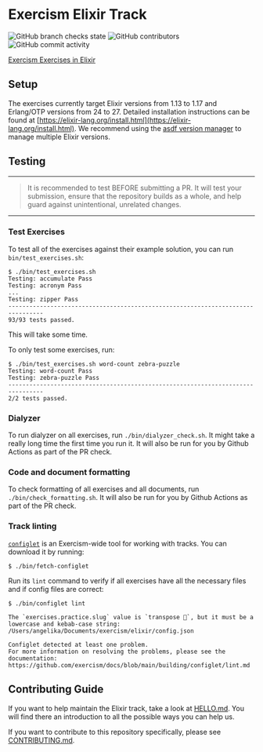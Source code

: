 # Exercism Elixir Track

![GitHub branch checks state](https://img.shields.io/github/checks-status/exercism/elixir/main)
![GitHub contributors](https://img.shields.io/github/contributors-anon/exercism/elixir)
![GitHub commit activity](https://img.shields.io/github/commit-activity/m/exercism/elixir)

[Exercism Exercises in Elixir](https://exercism.org/tracks/elixir)

## Setup

The exercises currently target Elixir versions from 1.13 to 1.17 and Erlang/OTP versions from 24 to 27. Detailed installation instructions can be found at
[https://elixir-lang.org/install.html](https://elixir-lang.org/install.html). We recommend using the [asdf version manager](https://github.com/asdf-vm/asdf) to manage multiple Elixir versions.

## Testing

---

> It is recommended to test BEFORE submitting a PR. It will test your submission, ensure
> that the repository builds as a whole, and help guard against unintentional, unrelated changes.

---

### Test Exercises

To test all of the exercises against their example solution, you can run `bin/test_exercises.sh`:

```shell
$ ./bin/test_exercises.sh
Testing: accumulate Pass
Testing: acronym Pass
...
Testing: zipper Pass
--------------------------------------------------------------------------------
93/93 tests passed.
```

This will take some time.

To only test some exercises, run:

```shell
$ ./bin/test_exercises.sh word-count zebra-puzzle
Testing: word-count Pass
Testing: zebra-puzzle Pass
--------------------------------------------------------------------------------
2/2 tests passed.
```

### Dialyzer

To run dialyzer on all exercises, run `./bin/dialyzer_check.sh`. It might take a really long time the first time you run it. It will also be run for you by Github Actions as part of the PR check.

### Code and document formatting

To check formatting of all exercises and all documents, run `./bin/check_formatting.sh`. It will also be run for you by Github Actions as part of the PR check.

### Track linting

[`configlet`](https://github.com/exercism/configlet) is an Exercism-wide tool for working with tracks. You can download it by running:

```shell
$ ./bin/fetch-configlet
```

Run its `lint` command to verify if all exercises have all the necessary files and if config files are correct:

```shell
$ ./bin/configlet lint

The `exercises.practice.slug` value is `transpose 🙂`, but it must be a lowercase and kebab-case string:
/Users/angelika/Documents/exercism/elixir/config.json

Configlet detected at least one problem.
For more information on resolving the problems, please see the documentation:
https://github.com/exercism/docs/blob/main/building/configlet/lint.md
```

## Contributing Guide

If you want to help maintain the Elixir track, take a look at [HELLO.md](https://github.com/exercism/elixir/blob/master/HELLO.md). You will find there an introduction to all the possible ways you can help us.

If you want to contribute to this repository specifically, please see [CONTRIBUTING.md](https://github.com/exercism/elixir/blob/master/CONTRIBUTING.md).
